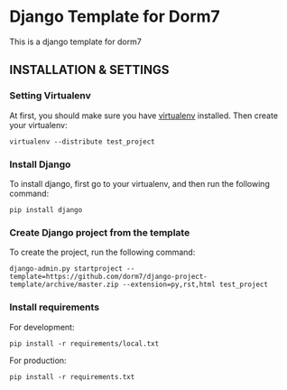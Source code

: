 # Django Template for Dorm7

This is a django template for dorm7

## INSTALLATION & SETTINGS

### Setting Virtualenv

At first, you should make sure you have [virtualenv](http://www.virtualenv.org/) installed. Then create your virtualenv:

    virtualenv --distribute test_project

### Install Django

To install django, first go to your virtualenv, and then run the following command:

    pip install django

### Create Django project from the template

To create the project, run the following command:

    django-admin.py startproject --template=https://github.com/dorm7/django-project-template/archive/master.zip --extension=py,rst,html test_project

### Install requirements

For development:

    pip install -r requirements/local.txt

For production:

    pip install -r requirements.txt


